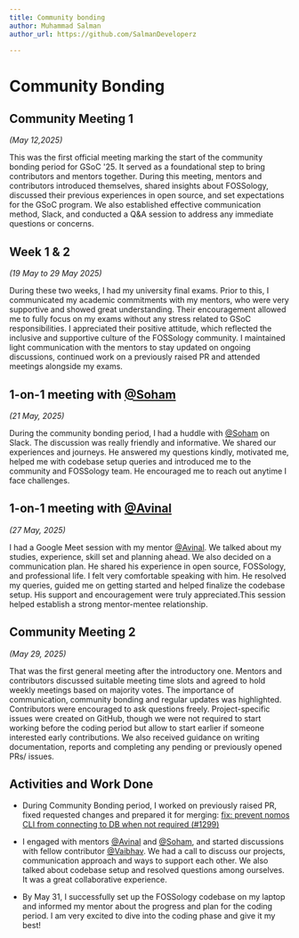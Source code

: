 ```yaml
---
title: Community bonding
author: Muhammad Salman
author_url: https://github.com/SalmanDeveloperz

---
```

<!--
SPDX-License-Identifier: CC-BY-SA-4.0

SPDX-FileCopyright Text: 2025 Muhammad Salman <chsalmanramzan422@gmail.com>
-->

# Community Bonding

## Community Meeting 1

*(May 12,2025)*

This was the first official meeting marking the start of the community bonding period for GSoC '25. It served as a foundational step to bring contributors and mentors together. During this meeting, mentors and contributors introduced themselves, shared insights about FOSSology, discussed their previous experiences in open source, and set expectations for the GSoC program. We also established effective communication method, Slack, and conducted a Q&A session to address any immediate questions or concerns. 


## Week 1 & 2 ##

*(19 May to 29 May 2025)*

During these two weeks, I had my university final exams. Prior to this, I communicated my academic commitments with my mentors, who were very supportive and showed great understanding. Their encouragement allowed me to fully focus on my exams without any stress related to GSoC responsibilities. I appreciated their positive attitude, which reflected the inclusive and supportive culture of the FOSSology community. I maintained light communication with the mentors to stay updated on ongoing discussions, continued work on a previously raised PR and attended meetings alongside my exams.


## 1-on-1 meeting with [@Soham](https://github.com/soham4abc) ##

*(21 May, 2025)*

During the community bonding period, I had a huddle with [@Soham](https://github.com/soham4abc) on Slack. The discussion was really friendly and informative. We shared our experiences and journeys. He answered my questions kindly, motivated me, helped me with codebase setup queries and introduced me to the community and FOSSology team. He encouraged me to reach out anytime I face challenges.

## 1-on-1 meeting with [@Avinal](https://github.com/avinal) ##

*(27 May, 2025)*

I had a Google Meet session with my mentor [@Avinal](https://github.com/avinal). We talked about my studies, experience, skill set and planning ahead. We also decided on a communication plan. He shared his experience in open source, FOSSology, and professional life. I felt very comfortable speaking with him. He resolved my queries, guided me on getting started and helped finalize the codebase setup. His support and encouragement were truly appreciated.This session helped establish a strong mentor-mentee relationship. 

## Community Meeting 2 ##

*(May 29, 2025)*

That was the first general meeting after the introductory one. Mentors and contributors discussed suitable meeting time slots and agreed to hold weekly meetings based on majority votes. The importance of communication, community bonding and regular updates was highlighted. Contributors were encouraged to ask questions freely. Project-specific issues were created on GitHub, though we were not required to start working before the coding period but allow to start earlier if someone interested early contributions. We also received guidance on writing documentation, reports and completing any pending or previously opened PRs/ issues.

## Activities and Work Done ##

* During Community Bonding period, I worked on previously raised PR, fixed requested changes and prepared it for merging: [fix: prevent nomos CLI from connecting to DB when not required (#1299)](https://github.com/fossology/fossology/pull/2947)

* I engaged with mentors [@Avinal](https://github.com/avinal) and [@Soham](https://github.com/soham4abc), and started discussions with fellow contributor [@Vaibhav](https://github.com/Vaibhavsahu2810). We had a call to discuss our projects, communication approach and ways to support each other. We also talked about codebase setup and resolved questions among ourselves. It was a great collaborative experience.

* By May 31, I successfully set up the FOSSology codebase on my laptop and informed my mentor about the progress and plan for the coding period. I am very excited to dive into the coding phase and give it my best!
